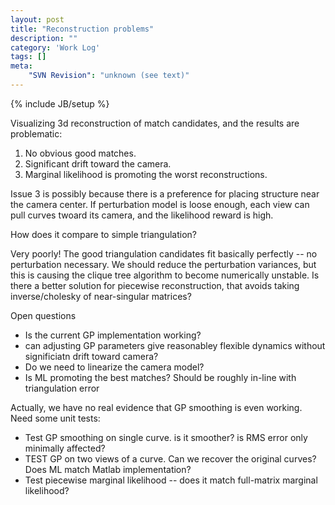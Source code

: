 ```yaml
---
layout: post
title: "Reconstruction problems"
description: ""
category: 'Work Log'
tags: []
meta: 
    "SVN Revision": "unknown (see text)"
---
```

{% include JB/setup %}

Visualizing 3d reconstruction of match candidates, and the results are problematic:
    
1. No obvious good matches. 
2. Significant drift toward the camera.
3. Marginal likelihood is promoting the worst reconstructions.


Issue 3 is possibly because there is a preference for placing structure near the camera center.  If perturbation model is loose enough, each view can pull curves twoard its camera, and the likelihood reward is high.

How does it compare to simple triangulation?

Very poorly!  The good triangulation candidates fit basically perfectly -- no perturbation necessary.  We should reduce the perturbation variances, but this is causing the clique tree algorithm to become numerically unstable.  Is there a better solution for piecewise reconstruction, that avoids taking inverse/cholesky of near-singular matrices?

Open questions

* Is the current GP implementation working?
* can adjusting GP parameters give reasonabley flexible dynamics without significiatn drift toward camera?
* Do we need to linearize the camera model?
* Is ML promoting the best matches?  Should be roughly in-line with triangulation error

Actually, we have no real evidence that GP smoothing is even working.  Need some unit tests:
    
* Test GP smoothing on single curve.  is it smoother?  is RMS error only minimally affected?  
* TEST GP on two views of a curve.  Can we recover the original curves?  Does ML match Matlab implementation?
* Test piecewise marginal likelihood -- does it match full-matrix marginal likelihood?


